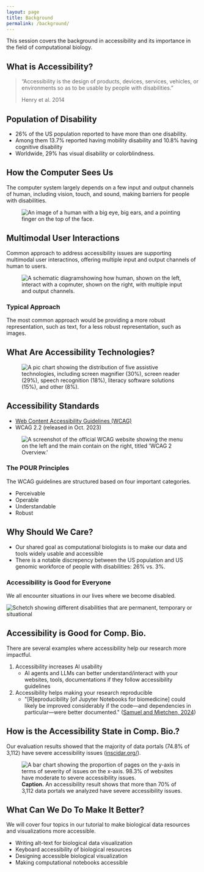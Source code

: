 ```yaml
---
layout: page
title: Background
permalink: /background/
---
```


This session covers the background in accessibility and its importance in the field of computational biology.

## What is Accessibility?

> “Accessibility is the design of products, devices, services, vehicles, or environments so as to be usable by people with disabilities.”
> 
> Henry et al. 2014

## Population of Disability

* 26% of the US population reported to have more than one disability.
* Among them 13.7% reported having mobility disability and 10.8% having cognitive disability
* Worldwide, 29% has visual disability or colorblindness.

## How the Computer Sees Us

The computer system largely depends on a few input and output channels of human, including vision, touch, and sound, making barriers for people with disabilities.

<figure>
    <img src="../assets/imgs/how-the-copmuter-sees-us.png" alt="An image of a human with a big eye, big ears, and a pointing finger on the top of the face."/>
</figure>

## Multimodal User Interactions

Common approach to address accessibility issues are supporting multimodal user interactinos, offering multiple input and output channels of human to users.

<figure>
    <img src="../assets/imgs/multimodal-user-interactions.jpg" alt="A schematic diagramshowing how human, shown on the left, interact with a copmuter, shown on the right, with multiple input and output channels."/>
</figure>

### Typical Approach

The most common approach would be providing a more robust representation, such as text, for a less robust representation, such as images.

## What Are Accessibility Technologies?

<figure>
    <img src="../assets/imgs/a11y-tech.jpg" alt="A pic chart showing the distribution of five assistive technologies, including screen magnifier (30%), screen reader (29%), speech recognition (18%), literacy software solutions (15%), and other (8%)."/>
</figure>

## Accessibility Standards

* [Web Content Accessibility Guidelines (WCAG)](https://www.w3.org/WAI/standards-guidelines/wcag/)
* WCAG 2.2 (released in Oct. 2023)

<figure>
    <img src="../assets/imgs/wcag.jpg" alt="A screenshot of the official WCAG website showing the menu on the left and the main contain on the right, titled 'WCAG 2 Overview.'"/>
</figure>

### The POUR Principles
The WCAG guidelines are structured based on four important categories.

* Perceivable
* Operable
* Understandable
* Robust

## Why Should We Care?

* Our shared goal as computational biologists is to make our data and tools widely usable and accessible
* There is a notable discrepency between the US population and US genomic workforce of people with disabilities: 26% vs. 3%.

### Accessibility is Good for Everyone

We all encounter situations in our lives where we become disabled.

![Schetch showing different disabilities that are permanent, temporary or situational](../assets/imgs/areas.png)

## Accessibility is Good for Comp. Bio.

There are several examples where accessibility help our research more impactful.

1. Accessibility increases AI usability
    * AI agents and LLMs can better understand/interact with your websites, tools, documentations if they follow accessibility guidelines
2. Accessibility helps making your research reproducible
    * "[R]eproducibility [of Jupyter Notebooks for biomedicine] could likely be improved considerably if the code—and dependencies in particular—were better documented." ([Samuel and Mietchen, 2024](https://academic.oup.com/gigascience/article/doi/10.1093/gigascience/giad113/7516267))

## How is the Accessibility State in Comp. Bio.?

Our evaluation results showed that the majority of data portals (74.8% of 3,112) have severe accessibility issues ([inscidar.org/](https://inscidar.org/)).

<figure>
    <img src="../assets/imgs/inscidar-result-1.png" alt="A bar chart showing the proportion of pages on the y-axis in terms of severity of issues on the x-axis. 98.3% of websites have moderate to severe accessibility issues."/>
    <figcaption><b>Caption.</b> An accessibility result shows that more than 70% of 3,112 data portals we analyzed have severe accessibility issues.</figcaption>
</figure>

## What Can We Do To Make It Better?

We will cover four topics in our tutorial to make biological data resources and visualizations more accessible.

* Writing alt-text for biological data visualization
* Keyboard accessibility of biological resources
* Designing accessible biological visualization
* Making computational notebooks accessible

